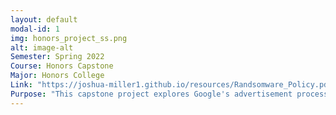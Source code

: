 ```yaml
---
layout: default
modal-id: 1
img: honors_project_ss.png
alt: image-alt
Semester: Spring 2022
Course: Honors Capstone
Major: Honors College
Link: "https://joshua-miller1.github.io/resources/Randsomware_Policy.pdf"
Purpose: "This capstone project explores Google's advertisement process. I analyzed Google's data collection through the use of HTTP cookies and their plans to phase out third-party cookies. I columinated my research into a website resource availibale to Seton Hill students. The goal of this project is to bring awareness to user right to privacy and their rights online. I hope that this will allow people to be safer online and to make more informed choices with their data and voting to keep services operating in user friendly and data safe practices. View the policy by following the link below:" 
---
```

